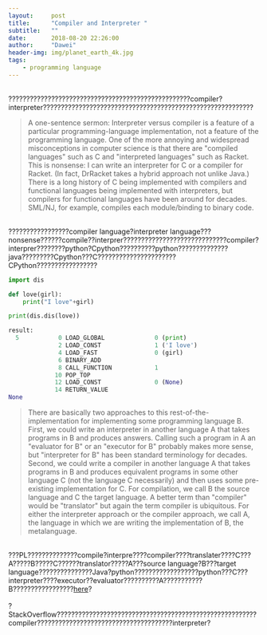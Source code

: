 ```yaml
---
layout:     post
title:      "Compiler and Interpreter "
subtitle:   ""
date:       2018-08-20 22:26:00
author:     "Dawei"
header-img: img/planet_earth_4k.jpg
tags:
    - programming language
---
```


<br>???????????????????????????????????????????????????compiler?interpreter???????????????????????????????????????????????????????????<br/>
>A one-sentence sermon: Interpreter versus compiler is a feature of a particular programming-language implementation, not a feature of the programming language. One of the more annoying and widespread misconceptions in computer science is that there are "compiled languages" such as C and "interpreted languages" such as Racket. This is nonsense: I can write an interpreter for C or a compiler for Racket. (In fact, DrRacket takes a hybrid approach not unlike Java.) There is a long history of C being implemented with compilers and functional languages being implemented with interpreters, but compilers for functional languages have been around for decades. SML/NJ, for example, compiles each module/binding to binary code.

<br>?????????????????compiler language?interpreter language???nonsense??????compile??interprer?????????????????????????????compiler?interprer????????python?Cpython??????????python??????????????java?????????Cpython???C??????????????????????CPython?????????????????<br/>
```python
import dis

def love(girl):
    print("I love"+girl)

print(dis.dis(love))

result:
  5           0 LOAD_GLOBAL              0 (print)
              2 LOAD_CONST               1 ('I love')
              4 LOAD_FAST                0 (girl)
              6 BINARY_ADD
              8 CALL_FUNCTION            1
             10 POP_TOP
             12 LOAD_CONST               0 (None)
             14 RETURN_VALUE
None
```
>There are basically two approaches to this rest-of-the-implementation for implementing some programming language B. First, we could write an interpreter in another language A that takes programs in B and produces answers. Calling such a program in A an "evaluator for B" or an "executor for B" probably makes more sense, but "interpreter for B" has been standard terminology for decades. Second, we could write a compiler in another language A that takes programs in B and produces equivalent programs in some other language C (not the language C necessarily) and then uses some pre-existing implementation for C. For compilation, we call B the source language and C the target language. A better term than "compiler" would be "translator" but again the term compiler is ubiquitous. For either the interpreter approach or the compiler approach, we call A, the language in which we are writing the implementation of B, the metalanguage. 

<br>???PL??????????????compile?interpre????compiler????translater????C???A?????B?????C??????translator?????A???source language?B???target language???????????????Java?python??????????????????python???C???interpreter????executor??evaluator??????????A???????????B?????????????????[here](https://github.com/lionsterben/Coursera/blob/master/uw_programming_languages/hw5.rkt)?<br/>
<br>?StackOverflow????????????????????????????????????????????????????????compiler??????????????????????????????????????interpreter?<br/>